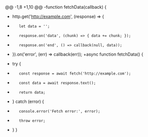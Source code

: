@@ -1,8 +1,10 @@
-function fetchData(callback) {
-    http.get('http://example.com', (response) => {
-        let data = '';
-        response.on('data', (chunk) => { data += chunk; });
-        response.on('end', () => callback(null, data));
-    }).on('error', (err) => callback(err));
+async function fetchData() {
+    try {
+        const response = await fetch('http://example.com');
+        const data = await response.text();
+        return data;
+    } catch (error) {
+        console.error('Fetch error:', error);
+        throw error;
+    }
 }
